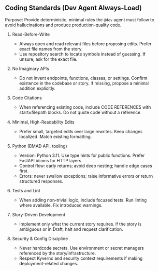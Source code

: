 ## Coding Standards (Dev Agent Always-Load)

Purpose: Provide deterministic, minimal rules the `@dev` agent must follow to avoid hallucinations and produce production-quality code.

1. Read-Before-Write
   - Always open and read relevant files before proposing edits. Prefer exact file names from the story.
   - Use repository search to locate symbols instead of guessing. If unsure, ask for the exact file.

2. No Imaginary APIs
   - Do not invent endpoints, functions, classes, or settings. Confirm existence in the codebase or story. If missing, propose a minimal addition explicitly.

3. Code Citations
   - When referencing existing code, include CODE REFERENCES with start:end:filepath blocks. Do not quote code without a reference.

4. Minimal, High-Readability Edits
   - Prefer small, targeted edits over large rewrites. Keep changes localized. Match existing formatting.

5. Python (BMAD API, tooling)
   - Version: Python 3.11. Use type hints for public functions. Prefer FastAPI idioms for HTTP layers.
   - Control flow: early returns; avoid deep nesting; handle edge cases first.
   - Errors: never swallow exceptions; raise informative errors or return structured responses.

6. Tests and Lint
   - When adding non-trivial logic, include focused tests. Run linting where available. Fix introduced warnings.

7. Story-Driven Development
   - Implement only what the current story requires. If the story is ambiguous or in Draft, halt and request clarification.

8. Security & Config Discipline
   - Never hardcode secrets. Use environment or secret managers referenced by the story/infrastructure.
   - Respect Kyverno and security context requirements if making deployment-related changes.


